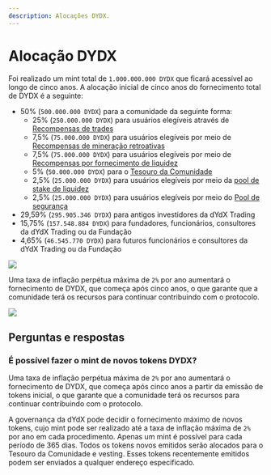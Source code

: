 ```yaml
---
description: Alocações DYDX.
---
```


# Alocação DYDX

Foi realizado um mint total de `1.000.000.000 DYDX` que ficará acessível ao longo de cinco anos. A alocação inicial de cinco anos do fornecimento total de DYDX é a seguinte:

* 50% \(`500.000.000 DYDX`\) para a comunidade da seguinte forma:
   * 25% \(`250.000.000 DYDX`\) para usuários elegíveis através de [Recompensas de trades](https://github.com/dydxfoundation/governance-documentation/blob/en/rewards/trading-rewards.md)
   * 7,5% \(`75.000.000 DYDX`\) para usuários elegíveis por meio de [Recompensas de mineração retroativas](https://github.com/dydxfoundation/governance-documentation/blob/en/rewards/retroactive-mining-rewards.md)
   * 7,5% \(`75.000.000 DYDX`\) para usuários elegíveis por meio de [Recompensas por fornecimento de liquidez](https://github.com/dydxfoundation/governance-documentation/blob/en/rewards/liquidity-provider-rewards.md)
   * 5% \(`50.000.000 DYDX`\) para o [Tesouro da Comunidade](https://github.com/dydxfoundation/governance-documentation/blob/en/start-here/community-treasury.md)
   * 2,5% \(`25.000.000 DYDX`\) para usuários elegíveis por meio da [pool de stake de liquidez](https://github.com/dydxfoundation/governance-documentation/blob/en/staking-pools/liquidity-staking-pool.md)
   * 2,5% \(`25.000.000 DYDX`\) para usuários elegíveis por meio do [Pool de segurança](https://github.com/dydxfoundation/governance-documentation/blob/en/staking-pools/safety-staking-pool.md)
* 29,59% \(`295.905.346 DYDX`\) para antigos investidores da dYdX Trading
* 15,75% \(`157.548.884 DYDX`\) para fundadores, funcionários, consultores da dYdX Trading ou da Fundação
* 4,65% \(`46.545.770 DYDX`\) para futuros funcionários e consultores da dYdX Trading ou da Fundação

![](https://lh3.googleusercontent.com/uKXIbcTTZpASheVsFxdqGKHMeryk2oH_BWB2Ki7Mx06m6jp1R7WTc6knTACJR9iTXWC732J_382_O2B5lRIWLuHsjfetbUTFosiwJ4T5sMzJqxewakGDvdHr-jjQHU_pJJfr8g_g)

Uma taxa de inflação perpétua máxima de `2%` por ano aumentará o fornecimento de DYDX, que começa após cinco anos, o que garante que a comunidade terá os recursos para continuar contribuindo com o protocolo.

![](https://lh6.googleusercontent.com/oNFaSpSOEA5tZqzFR5BQrS2sXUIPkQ24hUc_KwzAedniCRZeydY330jdro7Grj9GoJju2V7v6WX3epQO0c4veV8hUGe7nTaznWEDIG_k3T49UtdYNvQRRS_okSq7zP8RkTjSemBt)

## **Perguntas e respostas**

### **É possível fazer o mint de novos tokens DYDX?**

Uma taxa de inflação perpétua máxima de `2%` por ano aumentará o fornecimento de DYDX, que começa após cinco anos a partir da emissão de tokens inicial, o que garante que a comunidade terá os recursos para continuar contribuindo com o protocolo.

A governança da dYdX pode decidir o fornecimento máximo de novos tokens, cujo mint pode ser realizado até a taxa de inflação máxima de `2%` por ano em cada procedimento. Apenas um mint é possível para cada período de 365 dias. Todos os tokens novos emitidos serão alocados para o Tesouro da Comunidade e vesting. Esses tokens recentemente emitidos podem ser enviados a qualquer endereço especificado.


